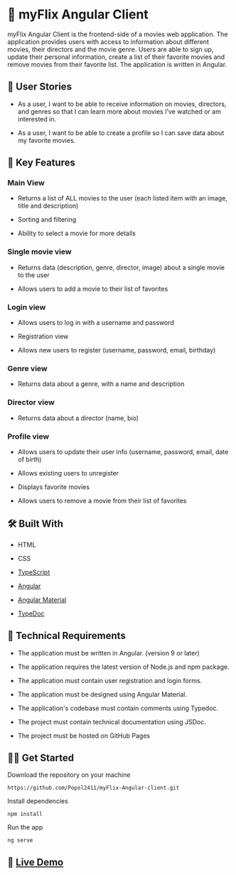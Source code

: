# :seedling: myFlix Angular Client

myFlix Angular Client is the frontend-side of a movies web application. The application provides users with access to information about different movies, their directors and the movie genre. Users are able to sign up, update their personal information, create a list of their favorite movies and remove movies from their favorite list. The application is written in Angular.

## :speech_balloon: User Stories

- As a user, I want to be able to receive information on movies, directors, and genres so that I can learn more about movies I’ve watched or am interested in.  

- As a user, I want to be able to create a profile so I can save data about my favorite movies.

## :key: Key Features 

### Main View

- Returns a list of ALL movies to the user (each listed item with an image, title and description)

- Sorting and filtering

- Ability to select a movie for more details

### Single movie view

- Returns data (description, genre, director, image) about a single movie to the user

- Allows users to add a movie to their list of favorites

### Login view

- Allows users to log in with a username and password

- Registration view

- Allows new users to register (username, password, email, birthday)

### Genre view

- Returns data about a genre, with a name and description

### Director view

- Returns data about a director (name, bio)

### Profile view

- Allows users to update their user info (username, password, email, date of birth)

- Allows existing users to unregister

- Displays favorite movies

- Allows users to remove a movie from their list of favorites

## :hammer_and_wrench: Built With 

- HTML

- CSS

- [TypeScript](https://www.typescriptlang.org/)

- [Angular](https://angular.io/)

- [Angular Material](https://material.angular.io/)

- [TypeDoc](https://typedoc.org/)

## :page_with_curl: Technical Requirements

- The application must be written in Angular. (version 9 or later)

- The application requires the latest version of Node.js and npm package.

- The application must contain user registration and login forms.

- The application must be designed using Angular Material.

- The application's codebase must contain comments using Typedoc.

- The project must contain technical documentation using JSDoc.

- The project must be hosted on GitHub Pages

## :man_technologist: Get Started

Download the repository on your machine 
```
https://github.com/Popol2411/myFlix-Angular-client.git
```
Install dependencies
```
npm install
```
Run the app
```
ng serve
```

## :rocket: <a href="https://popol2411.github.io/myFlix-Angular-client/welcome">Live Demo</a> 
